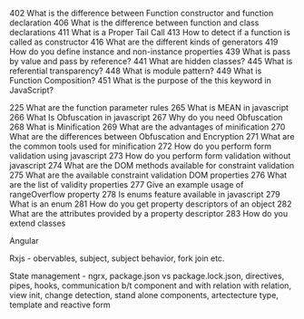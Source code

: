 

402	What is the difference between Function constructor and function declaration
406	What is the difference between function and class declarations
411	What is a Proper Tail Call
413	How to detect if a function is called as constructor
416	What are the different kinds of generators
419	How do you define instance and non-instance properties
439	What is pass by value and pass by reference?
441	What are hidden classes?
445	What is referential transparency?
448	What is module pattern?
449	What is Function Composition?
451	What is the purpose of the this keyword in JavaScript?

225 What are the function parameter rules
265	What is MEAN in javascript
266	What Is Obfuscation in javascript
267	Why do you need Obfuscation
268	What is Minification
269	What are the advantages of minification
270	What are the differences between Obfuscation and Encryption
271	What are the common tools used for minification
272	How do you perform form validation using javascript
273	How do you perform form validation without javascript
274	What are the DOM methods available for constraint validation
275	What are the available constraint validation DOM properties
276	What are the list of validity properties
277	Give an example usage of rangeOverflow property
278	Is enums feature available in javascript
279	What is an enum
281	How do you get property descriptors of an object
282	What are the attributes provided by a property descriptor
283	How do you extend classes


Angular

Rxjs - obervables, subject, subject behavior, fork join etc.

State management - ngrx, package.json vs package.lock.json, directives, pipes, hooks, communication b/t component and with relation with relation, view init, change detection, stand alone components, artectecture type, template and reactive form
